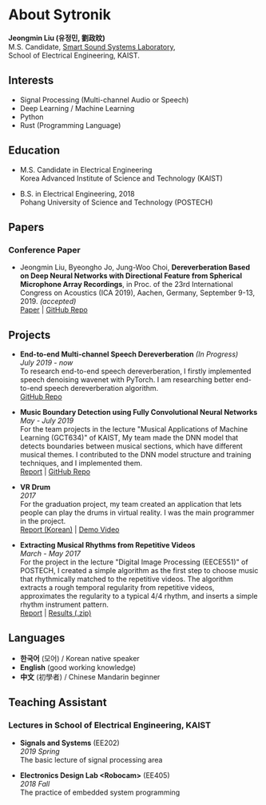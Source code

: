 # About Sytronik

**Jeongmin Liu (유정민, 劉政旼)**  
M.S. Candidate, [Smart Sound Systems Laboratory](https://sound.kaist.ac.kr),  
School of Electrical Engineering, KAIST.

<!-- **Email**: <sytronik210@gmail.com>   -->
<!-- **GitHub**: <https://github.com/Sytronik> -->

## Interests

- Signal Processing (Multi-channel Audio or Speech)
- Deep Learning / Machine Learning
- Python
- Rust (Programming Language)


## Education

- M.S. Candidate in Electrical Engineering  
  Korea Advanced Institute of Science and Technology (KAIST)

- B.S. in Electrical Engineering, 2018  
  Pohang University of Science and Technology (POSTECH)

## Papers

### Conference Paper

- Jeongmin Liu, Byeongho Jo, Jung-Woo Choi, **Dereverberation Based on Deep Neural Networks with Directional Feature from Spherical Microphone Array Recordings**, in Proc. of the 23rd International Congress on Acoustics (ICA 2019), Aachen, Germany, September 9-13, 2019. *(accepted)*  
  [Paper](/assets/ICA2019.pdf) | [GitHub Repo](https://github.com/Sytronik/dereverberation-directional-feature)

## Projects

- **End-to-end Multi-channel Speech Dereverberation** *(In Progress)*  
  *July 2019 - now*  
  To research end-to-end speech dereverberation, I firstly implemented speech denoising wavenet with PyTorch. I am researching better end-to-end speech dereverberation algorithm.  
  [GitHub Repo](https://github.com/Sytronik/denoising-wavenet-pytorch)

- **Music Boundary Detection using Fully Convolutional Neural Networks**  
  *May - July 2019*  
  For the team projects in the lecture "Musical Applications of Machine Learning (GCT634)" of KAIST, My team made the DNN model that detects boundaries between musical sections, which have different musical themes. I contributed to the DNN model structure and training techniques, and I implemented them.  
  [Report](/assets/music-boundary-detection-report.pdf) | 
  [GitHub Repo](https://github.com/Sytronik/music-boundary-detection)

- **VR Drum**  
  *2017*  
  For the graduation project, my team created an application that lets people can play the drums in virtual reality. I was the main programmer in the project.  
  [Report (Korean)](/assets/VR-drum-report-korean.pdf) | [Demo Video](https://youtu.be/QXyJwmr9mhQ)

- **Extracting Musical Rhythms from Repetitive Videos**  
  *March - May 2017*  
  For the project in the lecture "Digital Image Processing (EECE551)" of POSTECH, I created a simple algorithm as the first step to choose music that rhythmically matched to the repetitive videos. The algorithm extracts a rough temporal regularity from repetitive videos, approximates the regularity to a typical 4/4 rhythm, and inserts a simple rhythm instrument pattern.  
  [Report](/assets/extracting-musical-report.pdf) | [Results (.zip)](/assets/extracting-musical-results.zip)

## Languages

- **한국어** (모어) / Korean native speaker
- **English** (good working knowledge)
- **中文** (初學者) / Chinese Mandarin beginner

## Teaching Assistant

### Lectures in School of Electrical Engineering, KAIST

- **Signals and Systems** (EE202)  
  *2019 Spring*  
  The basic lecture of signal processing area

- **Electronics Design Lab \<Robocam\>** (EE405)  
  *2018 Fall*  
  The practice of embedded system programming